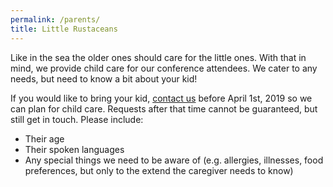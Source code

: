 ```yaml
---
permalink: /parents/
title: Little Rustaceans
---
```


Like in the sea the older ones should care for the little ones. With that in mind, we provide child care for our conference attendees. We cater to any needs, but need to know a bit about your kid!

If you would like to bring your kid, [contact us](mailto:oxidizeconf@ferrous-systems.com?subject=Child%20care%20at%20Oxidize) before April 1st, 2019 so we can plan for child care. Requests after that time cannot be guaranteed, but still get in touch. Please include:

* Their age
* Their spoken languages
* Any special things we need to be aware of (e.g. allergies, illnesses, food preferences, but only to the extend the caregiver needs to know)
